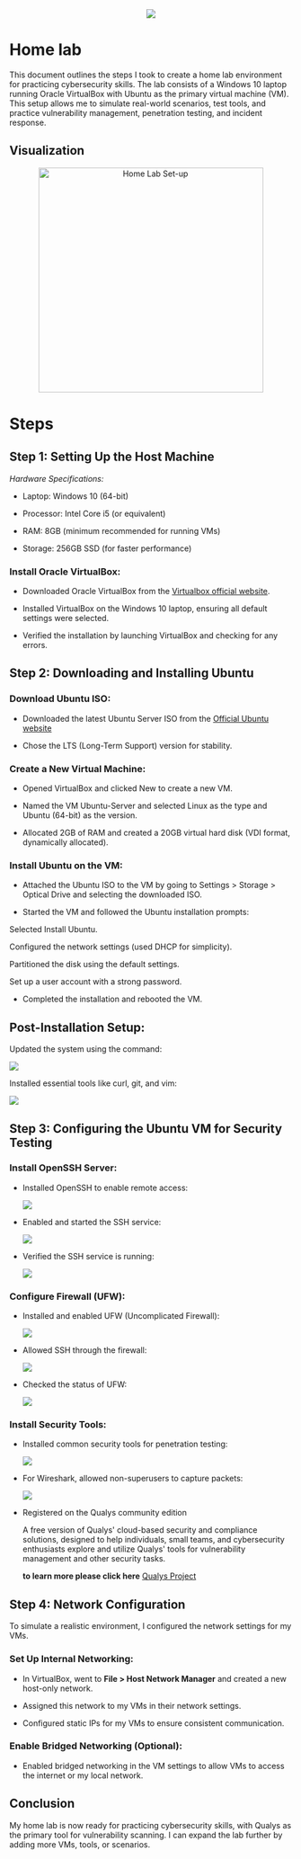 <div align="center">
<img src="https://github.com/30Gramz/Home-lab/blob/789af773ce1df28f91014700af5e13e02d62e072/hq720%20(1).jpg">    
</div>

# Home lab
This document outlines the steps I took to create a home lab environment for practicing cybersecurity skills. The lab consists of a Windows 10 laptop running Oracle VirtualBox with Ubuntu as the primary virtual machine (VM). This setup allows me to simulate real-world scenarios, test tools, and practice vulnerability management, penetration testing, and incident response.

## Visualization
<div align="center">
  <img src="https://github.com/30Gramz/Home-lab/blob/53a44fe1a1babd63f9d5917f346cc5eb6fabe390/Untitled%20Diagram.drawio.png" alt="Home Lab Set-up" width="400">
</div>



# Steps 

## Step 1: Setting Up the Host Machine
*Hardware Specifications:*

- Laptop: Windows 10 (64-bit)

- Processor: Intel Core i5 (or equivalent)

- RAM: 8GB (minimum recommended for running VMs)

- Storage: 256GB SSD (for faster performance)

### Install Oracle VirtualBox:

- Downloaded Oracle VirtualBox from the <a href="https://www.virtualbox.org/"> Virtualbox official website</a>.

- Installed VirtualBox on the Windows 10 laptop, ensuring all default settings were selected.

- Verified the installation by launching VirtualBox and checking for any errors.

 ## Step 2: Downloading and Installing Ubuntu
### Download Ubuntu ISO:

- Downloaded the latest Ubuntu Server ISO from the <a href="https://ubuntu.com/download/desktop"> Official Ubuntu website </a>  

- Chose the LTS (Long-Term Support) version for stability.

### Create a New Virtual Machine:

- Opened VirtualBox and clicked New to create a new VM.

- Named the VM Ubuntu-Server and selected Linux as the type and Ubuntu (64-bit) as the version.

- Allocated 2GB of RAM and created a 20GB virtual hard disk (VDI format, dynamically allocated).

### Install Ubuntu on the VM:

- Attached the Ubuntu ISO to the VM by going to Settings > Storage > Optical Drive and selecting the downloaded ISO.

- Started the VM and followed the Ubuntu installation prompts:

Selected Install Ubuntu.

Configured the network settings (used DHCP for simplicity).

Partitioned the disk using the default settings.

Set up a user account with a strong password.

- Completed the installation and rebooted the VM.

## Post-Installation Setup:

Updated the system using the command:

 <img src="https://github.com/30Gramz/Home-lab/blob/eb8fad22ea56265f2e49ab39166a7c4c3c322e8e/update%20command.png">

Installed essential tools like curl, git, and vim:

 <img src="https://github.com/30Gramz/Home-lab/blob/6f4bb4c25111574333516409031ac5627a2d307e/update%20command%202.png">

 ## Step 3: Configuring the Ubuntu VM for Security Testing

### Install OpenSSH Server:

- Installed OpenSSH to enable remote access:

  <img src="https://github.com/30Gramz/Home-lab/blob/70abc365c8595d4c8622f3ad4edca3729de8140e/Annotation%202025-01-31%20095127.png">
  
- Enabled and started the SSH service:

  <img src="https://github.com/30Gramz/Home-lab/blob/ac5ef5686a9a60fb02d293e322df27e316785d54/Annotation%202.png">

- Verified the SSH service is running:

  <img src="https://github.com/30Gramz/Home-lab/blob/893bdd2894b72adf33b6a1c7ddfdedf42e47adae/Annotation%203.png">


### Configure Firewall (UFW):

- Installed and enabled UFW (Uncomplicated Firewall):

  <img src="https://github.com/30Gramz/Home-lab/blob/5855fa6695ca740947568e23f4733e18776f0203/Annotation%204.png">

- Allowed SSH through the firewall:

  <img src="https://github.com/30Gramz/Home-lab/blob/7ce8f39c6848ee04650ff63dd712d42265d839dd/Annotation%205.png">

- Checked the status of UFW:

  <img src="https://github.com/30Gramz/Home-lab/blob/863e3d9f2657b9f0e0b56af0bef96dcb6cbf4d37/Annotation%206.png">


### Install Security Tools:

- Installed common security tools for penetration testing:

  <img src="https://github.com/30Gramz/Home-lab/blob/38d3246c5c1b8997a136513534f73592bfec747a/Annotation%207.png">

- For Wireshark, allowed non-superusers to capture packets:
  
  <img src="https://github.com/30Gramz/Home-lab/blob/5dd28023f2cbbda1065bf52f18ce0c223b334b44/Annotation%208.png">

- Registered on the Qualys community edition

  A free version of Qualys' cloud-based security and compliance solutions, designed to help individuals, small teams, and cybersecurity enthusiasts explore and utilize Qualys' tools for vulnerability management and other security tasks. 

  
   **to learn more please click here** <a href="https://github.com/30Gramz/Vulnerability-Management-Reporting-on-Qualys/blob/4767313cb8f43ffd0d4446dc3217e75d3244d13a/README.md">Qualys Project</a>


## Step 4: Network Configuration  

To simulate a realistic environment, I configured the network settings for my VMs.

### Set Up Internal Networking:

- In VirtualBox, went to **File > Host Network Manager** and created a new host-only network.
  
- Assigned this network to my VMs in their network settings.
  
- Configured static IPs for my VMs to ensure consistent communication.

### Enable Bridged Networking (Optional):

- Enabled bridged networking in the VM settings to allow VMs to access the internet or my local network.
  

## Conclusion

My home lab is now ready for practicing cybersecurity skills, with Qualys as the primary tool for vulnerability scanning. I can expand the lab further by adding more VMs, tools, or scenarios.


